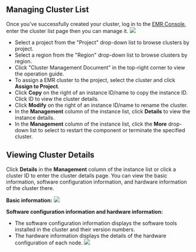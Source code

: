 ## Managing Cluster List
Once you’ve successfully created your cluster, log in to the [EMR Console](https://console.cloud.tencent.com/emr), enter the cluster list page then you can manage it.
![](https://main.qcloudimg.com/raw/64dff27fe1945b2b40f7dfd30efe5426.png)

* Select a project from the "Project" drop-down list to browse clusters by project.
* Select a region from the "Region" drop-down list to browse clusters by region.
* Click "Cluster Management Document" in the top-right corner to view the operation guide.
* To assign a EMR cluster to the project, select the cluster and click **Assign to Project**.
* Click **Copy** on the right of an instance ID/name to copy the instance ID. Click ID to view the cluster details.
* Click **Modify** on the right of an instance ID/name to rename the cluster.
* In the **Management** column of the instance list, click **Details** to view the instance details.
* In the **Management** column of the instance list, click the **More** drop-down list to select to restart the component or terminate the specified cluster.

## Viewing Cluster Details
Click **Details** in the **Management** column of the instance list or click a cluster ID to enter the cluster details page.
You can view the basic information, software configuration information, and hardware information of the cluster there.

**Basic information:**
![](https://main.qcloudimg.com/raw/7777cee10fe2db340f59cabb0ef3955a.png)

**Software configuration information and hardware information:**
* The software configuration information displays the software tools installed in the cluster and their version numbers.
* The hardware information displays the details of the hardware configuration of each node.
![](https://main.qcloudimg.com/raw/49db275b75ec04d80af7f12326d56977.png)
